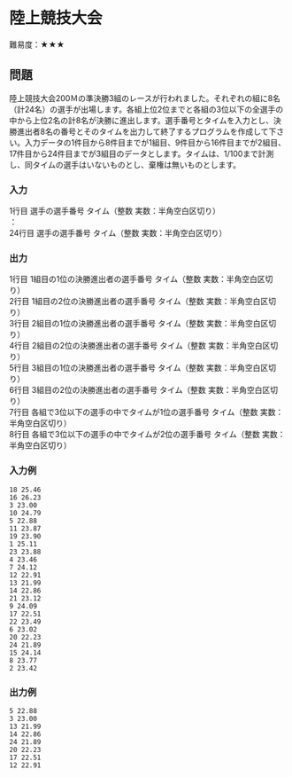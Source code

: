 # 陸上競技大会

難易度：★★★

## 問題

陸上競技大会200Ｍの準決勝3組のレースが行われました。それぞれの組に8名（計24名）の選手が出場します。各組上位2位までと各組の3位以下の全選手の中から上位2名の計8名が決勝に進出します。選手番号とタイムを入力とし、決勝進出者8名の番号とそのタイムを出力して終了するプログラムを作成して下さい。入力データの1件目から8件目までが1組目、9件目から16件目までが2組目、17件目から24件目までが3組目のデータとします。タイムは、1/100まで計測し、同タイムの選手はいないものとし、棄権は無いものとします。

### 入力

1行目 選手の選手番号 タイム（整数 実数：半角空白区切り）  
 ：  
24行目 選手の選手番号 タイム（整数 実数：半角空白区切り）  

### 出力

1行目 1組目の1位の決勝進出者の選手番号 タイム（整数 実数：半角空白区切り）  
2行目 1組目の2位の決勝進出者の選手番号 タイム（整数 実数：半角空白区切り）  
3行目 2組目の1位の決勝進出者の選手番号 タイム（整数 実数：半角空白区切り）  
4行目 2組目の2位の決勝進出者の選手番号 タイム（整数 実数：半角空白区切り）  
5行目 3組目の1位の決勝進出者の選手番号 タイム（整数 実数：半角空白区切り）  
6行目 3組目の2位の決勝進出者の選手番号 タイム（整数 実数：半角空白区切り）  
7行目 各組で3位以下の選手の中でタイムが1位の選手番号 タイム（整数 実数：半角空白区切り）  
8行目 各組で3位以下の選手の中でタイムが2位の選手番号 タイム（整数 実数：半角空白区切り）   

### 入力例

```
18 25.46
16 26.23
3 23.00
10 24.79
5 22.88
11 23.87
19 23.90
1 25.11
23 23.88
4 23.46
7 24.12
12 22.91
13 21.99
14 22.86
21 23.12
9 24.09
17 22.51
22 23.49
6 23.02
20 22.23
24 21.89
15 24.14
8 23.77
2 23.42 
```

### 出力例

```
5 22.88
3 23.00
13 21.99
14 22.86
24 21.89
20 22.23
17 22.51
12 22.91 
```
